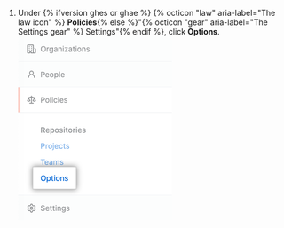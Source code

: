 1. Under {% ifversion ghes or ghae %} {% octicon "law" aria-label="The law icon" %} **Policies**{% else %}"{% octicon "gear" aria-label="The Settings gear" %} Settings"{% endif %}, click **Options**. ![Options tab in the enterprise account settings sidebar](/assets/images/enterprise/business-accounts/settings-options-tab.png)
